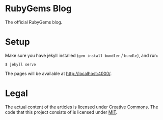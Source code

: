 RubyGems Blog
=============

The official RubyGems blog.

Setup
=====

Make sure you have jekyll installed (`gem install bundler` / `bundle`), and run:

    $ jekyll serve

The pages will be available at [http://localhost:4000/](http://localhost:4000/).

Legal
=====

The actual content of the articles is licensed under [Creative Commons](CC-LICENSE). The code that this project consists of is licensed under [MIT](MIT-LICENSE).
